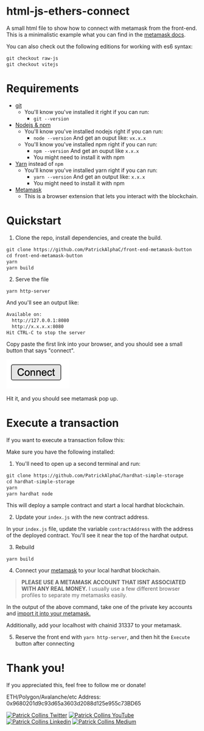 # html-js-ethers-connect

A small html file to show how to connect with metamask from the front-end. This is a minimalistic example what you can find in the [metamask docs](https://docs.metamask.io/guide/create-dapp.html#basic-action-part-1).

You can also check out the following editions for working with es6 syntax:

```
git checkout raw-js
git checkout vitejs
```

# Requirements

- [git](https://git-scm.com/book/en/v2/Getting-Started-Installing-Git)
  - You'll know you've installed it right if you can run:
    - `git --version`
- [Nodejs & npm](https://nodejs.org/en/)
  - You'll know you've installed nodejs right if you can run:
    - `node --version` And get an ouput like: `vx.x.x`
  - You'll know you've installed npm right if you can run:
    - `npm --version` And get an ouput like `x.x.x`
    - You might need to install it with npm
- [Yarn](https://classic.yarnpkg.com/lang/en/docs/install/) instead of `npm`
  - You'll know you've installed yarn right if you can run:
    - `yarn --version` And get an output like: `x.x.x`
    - You might need to install it with npm
- [Metamask](https://metamask.io/)
  - This is a browser extension that lets you interact with the blockchain.

# Quickstart

1. Clone the repo, install dependencies, and create the build.

```
git clone https://github.com/PatrickAlphaC/front-end-metamask-button
cd front-end-metamask-button
yarn
yarn build
```

2. Serve the file

```
yarn http-server
```

And you'll see an output like:

```
Available on:
  http://127.0.0.1:8080
  http://x.x.x.x:8080
Hit CTRL-C to stop the server
```

Copy paste the first link into your browser, and you should see a small button that says "connect".

![Connect](connect.png)

Hit it, and you should see metamask pop up.

# Execute a transaction

If you want to execute a transaction follow this:

Make sure you have the following installed:

1. You'll need to open up a second terminal and run:

```
git clone https://github.com/PatrickAlphaC/hardhat-simple-storage
cd hardhat-simple-storage
yarn
yarn hardhat node
```

This will deploy a sample contract and start a local hardhat blockchain.

2. Update your `index.js` with the new contract address.

In your `index.js` file, update the variable `contractAddress` with the address of the deployed contract. You'll see it near the top of the hardhat output.

3. Rebuild

```
yarn build
```

4. Connect your [metamask](https://metamask.io/) to your local hardhat blockchain.

> **PLEASE USE A METAMASK ACCOUNT THAT ISNT ASSOCIATED WITH ANY REAL MONEY.**
> I usually use a few different browser profiles to separate my metamasks easily.

In the output of the above command, take one of the private key accounts and [import it into your metamask.](https://metamask.zendesk.com/hc/en-us/articles/360015489331-How-to-import-an-Account)

Additionally, add your localhost with chainid 31337 to your metamask.

5. Reserve the front end with `yarn http-server`, and then hit the `Execute` button after connecting

# Thank you!

If you appreciated this, feel free to follow me or donate!

ETH/Polygon/Avalanche/etc Address: 0x9680201d9c93d65a3603d2088d125e955c73BD65

[![Patrick Collins Twitter](https://img.shields.io/badge/Twitter-1DA1F2?style=for-the-badge&logo=twitter&logoColor=white)](https://twitter.com/PatrickAlphaC)
[![Patrick Collins YouTube](https://img.shields.io/badge/YouTube-FF0000?style=for-the-badge&logo=youtube&logoColor=white)](https://www.youtube.com/channel/UCn-3f8tw_E1jZvhuHatROwA)
[![Patrick Collins Linkedin](https://img.shields.io/badge/LinkedIn-0077B5?style=for-the-badge&logo=linkedin&logoColor=white)](https://www.linkedin.com/in/patrickalphac/)
[![Patrick Collins Medium](https://img.shields.io/badge/Medium-000000?style=for-the-badge&logo=medium&logoColor=white)](https://medium.com/@patrick.collins_58673/)
